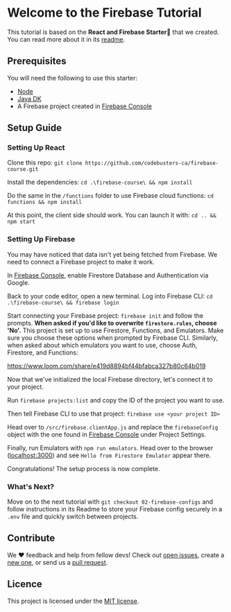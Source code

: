 # Welcome to the Firebase Tutorial

This tutorial is based on the **React and Firebase Starter💞** that we created. You can read more about it in its [readme](https://github.com/codebusters-ca/react-firebase-starter#react--firebase-starter).

## Prerequisites

You will need the following to use this starter: 

* [Node](https://nodejs.org/en/)
* [Java DK](https://docs.oracle.com/en/java/javase/16/install/overview-jdk-installation.html#GUID-8677A77F-231A-40F7-98B9-1FD0B48C346A)
* A Firebase project created in [Firebase Console](https://console.firebase.google.com)

## Setup Guide

### Setting Up React

Clone this repo:
```git clone https://github.com/codebusters-ca/firebase-course.git```

Install the dependencies:
```cd .\firebase-course\ && npm install```

Do the same in the `/functions` folder to use Firebase cloud functions:
```cd functions && npm install```

At this point, the client side should work. You can launch it with:
```cd .. && npm start``` 

### Setting Up Firebase

You may have noticed that data isn't yet being fetched from Firebase. We need to connect a Firebase project to make it work.

In [Firebase Console](https://console.firebase.google.com), enable Firestore Database and Authentication via Google.

Back to your code editor, open a new terminal. Log into Firebase CLI:
```cd .\firebase-course\ && firebase login```

Start connecting your Firebase project:
```firebase init```
and follow the prompts. **When asked if you'd like to overwrite `firestore.rules`, choose 'No'.** This project is set up to use Firestore, Functions, and Emulators. Make sure you choose these options when prompted by Firebase CLI. Similarly, when asked about which emulators you want to use, choose Auth, Firestore, and Functions:

https://www.loom.com/share/e419d8894bf44bfabca327b80c64b019

Now that we've initialized the local Firebase directory, let's connect it to your project.

Run `firebase projects:list` and copy the ID of the project you want to use.

Then tell Firebase CLI to use that project:
```firebase use <your project ID>```

Head over to `/src/firebase.clientApp.js` and replace the `firebaseConfig` object with the one found in [Firebase Console](https://console.firebase.google.com) under Project Settings.

Finally, run Emulators with `npm run emulators`. Head over to the browser ([localhost:3000](http://localhost:3000/)) and see `Hello from Firestore Emulator` appear there.

Congratulations! The setup process is now complete.

### What's Next?

Move on to the next tutorial with `git checkout 02-firebase-configs` and follow instructions in its Readme to store your Firebase config securely in a `.env` file and quickly switch between projects.

## Contribute

We ❤️ feedback and help from fellow devs! Check out [open issues](https://github.com/codebusters-ca/react-firebase-starter/issues), create a [new one](https://github.com/codebusters-ca/react-firebase-starter/issues/new?labels=bug), or send us a [pull request](https://github.com/codebusters-ca/react-firebase-starter/compare).

## Licence

This project is licensed under the [MIT license](https://github.com/codebusters-ca/firebase-course/blob/main/LICENSE).

